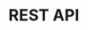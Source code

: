# REST API

<!-- @TODO VFS-7218 missing chapter -->

<!-- TODO: VFS-10904 Use templating -->

<!-- short description, links to swaggers -->
